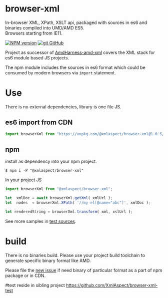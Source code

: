 # browser-xml
In-browser XML, XPath, XSLT api, packaged with sources in es6 and binaries compiled into UMD/AMD ES5.  
Browsers starting from IE11.

[![NPM version][npm-image]][npm-url]
[![git](https://cdnjs.cloudflare.com/ajax/libs/octicons/8.5.0/svg/mark-github.svg) GitHub](https://github.com/XmlAspect/browser-xml)

Project as successor of [AmdHarness-amd-xml](https://github.com/amdharness/AmdHarness-amd-xml)
covers the XML stack for es6 module based JS projects.

The npm module includes the sources in es6 format which could be consumed by modern browsers via `import` statement.

# Use
There is no external dependencies, library is one file JS.

## es6 import from CDN
```javascript
import browserXml from "https://unpkg.com/@xmlaspect/browser-xml@1.0.5/index.js";
```
## npm
install as dependency into your npm project.
```
$ npm i -P "@xmlaspect/browser-xml"
```
In your project JS
```javascript
import browserXml from "@xmlaspect/browser-xml";

let  xmlDoc = await browserXml.getXml( xmlUrl );
let  nodes  = browserXml.XPath( '//my-el[@name="abc"]', xmlDoc );

let renderedString = browserXml.transform( xml, xslUrl );
```
See more samples in [test sources](https://github.com/XmlAspect/browser-xml-test/blob/main/test/browser-xml.test.js).

# build
There is no binaries build. Please use your project build toolchain to generate specific binary format like AMD.

Please file the [new issue](https://github.com/XmlAspect/browser-xml/issues/new) if need binary of particular format
as a part of npm package or in CDN.

#test
reside in sibling project https://github.com/XmlAspect/browser-xml-test

[npm-image]:      https://img.shields.io/npm/v/@xmlaspect/browser-xml.svg
[npm-url]:        https://npmjs.org/package/@xmlaspect/browser-xml
